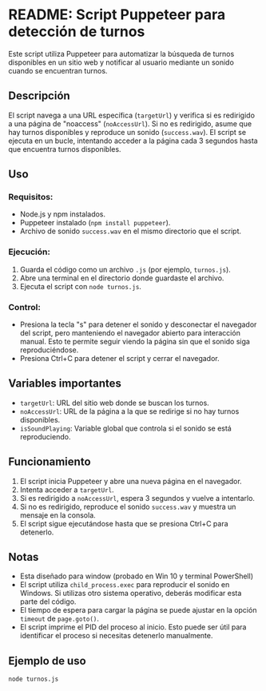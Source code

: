 # README: Script Puppeteer para detección de turnos

Este script utiliza Puppeteer para automatizar la búsqueda de turnos disponibles en un sitio web y notificar al usuario mediante un sonido cuando se encuentran turnos.

## Descripción

El script navega a una URL específica (`targetUrl`) y verifica si es redirigido a una página de "noaccess" (`noAccessUrl`). Si no es redirigido, asume que hay turnos disponibles y reproduce un sonido (`success.wav`). El script se ejecuta en un bucle, intentando acceder a la página cada 3 segundos hasta que encuentra turnos disponibles.

## Uso

### Requisitos:

*   Node.js y npm instalados.
*   Puppeteer instalado (`npm install puppeteer`).
*   Archivo de sonido `success.wav` en el mismo directorio que el script.

### Ejecución:

1.  Guarda el código como un archivo `.js` (por ejemplo, `turnos.js`).
2.  Abre una terminal en el directorio donde guardaste el archivo.
3.  Ejecuta el script con `node turnos.js`.

### Control:

*   Presiona la tecla "s" para detener el sonido y desconectar el navegador del script, pero manteniendo el navegador abierto para interacción manual. Esto te permite seguir viendo la página sin que el sonido siga reproduciéndose.
*   Presiona Ctrl+C para detener el script y cerrar el navegador.

## Variables importantes

*   `targetUrl`: URL del sitio web donde se buscan los turnos.
*   `noAccessUrl`: URL de la página a la que se redirige si no hay turnos disponibles.
*   `isSoundPlaying`: Variable global que controla si el sonido se está reproduciendo.

## Funcionamiento

1.  El script inicia Puppeteer y abre una nueva página en el navegador.
2.  Intenta acceder a `targetUrl`.
3.  Si es redirigido a `noAccessUrl`, espera 3 segundos y vuelve a intentarlo.
4.  Si no es redirigido, reproduce el sonido `success.wav` y muestra un mensaje en la consola.
5.  El script sigue ejecutándose hasta que se presiona Ctrl+C para detenerlo.

## Notas

*   Esta diseñado para window (probado en Win 10 y terminal PowerShell)
*   El script utiliza `child_process.exec` para reproducir el sonido en Windows. Si utilizas otro sistema operativo, deberás modificar esta parte del código.
*   El tiempo de espera para cargar la página se puede ajustar en la opción `timeout` de `page.goto()`.
*   El script imprime el PID del proceso al inicio. Esto puede ser útil para identificar el proceso si necesitas detenerlo manualmente.

## Ejemplo de uso

```bash
node turnos.js